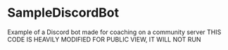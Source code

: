 # SampleDiscordBot
Example of a Discord bot made for coaching on a community server
THIS CODE IS HEAVILY MODIFIED FOR PUBLIC VIEW, IT WILL NOT RUN

